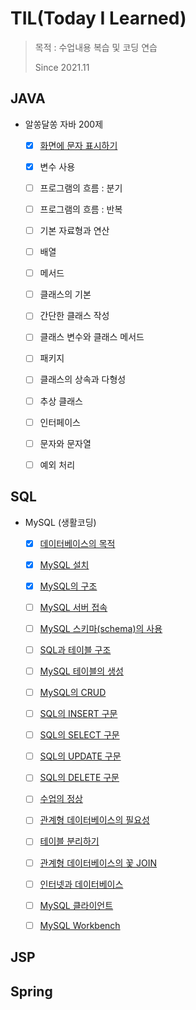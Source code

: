 # TIL(Today I Learned)

> 목적 : 수업내용 복습 및 코딩 연습
>
> Since 2021.11

## JAVA

- 알쏭달쏭 자바 200제
  - [x] [화면에 문자 표시하기](https://github.com/kwonohsun12/TIL/blob/cce893e0b3e041ecab38c5f9869914ab9bc5b726/JAVA/java-200-hanbit/1.md)
  - [x] 변수 사용
  - [ ] 프로그램의 흐름 : 분기
  - [ ] 프로그램의 흐름 : 반복
  - [ ] 기본 자료형과 연산
  - [ ] 배열
  - [ ] 메서드
  - [ ] 클래스의 기본
  - [ ] 간단한 클래스 작성
  - [ ] 클래스 변수와 클래스 메서드
  - [ ] 패키지
  - [ ] 클래스의 상속과 다형성
  - [ ] 추상 클래스
  - [ ] 인터페이스
  - [ ] 문자와 문자열
  - [ ] 예외 처리



## SQL

- MySQL (생활코딩)
  - [x] [데이터베이스의 목적](https://opentutorials.org/course/3161/19531)
  - [x] [MySQL 설치](https://opentutorials.org/course/3161/19532)
  - [x] [MySQL의 구조](https://opentutorials.org/course/3161/19533)
  - [ ] [MySQL 서버 접속](https://opentutorials.org/course/3161/19534)
  - [ ] [MySQL 스키마(schema)의 사용](https://opentutorials.org/course/3161/19535)
  - [ ] [SQL과 테이블 구조](https://opentutorials.org/course/3161/19536)
  - [ ] [MySQL 테이블의 생성](https://opentutorials.org/course/3161/19537)
  - [ ] [MySQL의 CRUD](https://opentutorials.org/course/3161/19538)
  - [ ] [SQL의 INSERT 구문](https://opentutorials.org/course/3161/19539)
  - [ ] [SQL의 SELECT 구문](https://opentutorials.org/course/3161/19540)
  - [ ] [SQL의 UPDATE 구문](https://opentutorials.org/course/3161/19541)
  - [ ] [SQL의 DELETE 구문](https://opentutorials.org/course/3161/19542)
  - [ ] [수업의 정상](https://opentutorials.org/course/3161/19543)
  - [ ] [관계형 데이터베이스의 필요성](https://opentutorials.org/course/3161/19544)
  - [ ] [테이블 분리하기](https://opentutorials.org/course/3161/19521)
  - [ ] [관계형 데이터베이스의 꽃 JOIN](https://opentutorials.org/course/3161/19545)
  - [ ] [인터넷과 데이터베이스](https://opentutorials.org/course/3161/19546)
  - [ ] [MySQL 클라이언트](https://opentutorials.org/course/3161/19547)
  - [ ] [MySQL Workbench](https://opentutorials.org/course/3161/19548)



## JSP





## Spring



